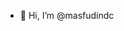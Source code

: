 - 👋 Hi, I’m @masfudindc
<!---
- 🌱 Currently learning on Laravel Blade Component and Svelte
- ⚡ Fun fact:  Chelsea FC Fan


masfudindc/masfudindc is a ✨ special ✨ repository because its `README.md` (this file) appears on your GitHub profile.
You can click the Preview link to take a look at your changes.
--->
